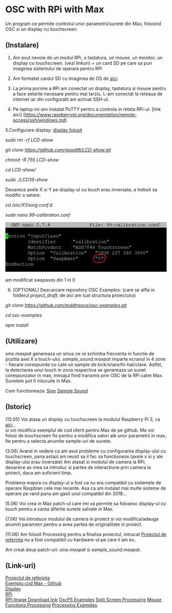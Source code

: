 # OSC with RPi with Max
Un program ce permite controlul unor parametrii/sunete din Max, 
folosind OSC si un display cu touchscreen.


## (Instalare)
1. Am avut nevoie de un modul RPi, o tastatura, un mouse, un monitor, un display cu touchscreen.
(vezi linkuri) + un card SD pe care sa pun imaginea sistemului de operare pentru RPi

2. Am formatat cardul SD cu imaginea de OS de [aici](https://pi.processing.org/download/).

3. La prima pornire a RPi am conectat un display, tastatura si mouse pentru a face setarile necesare
pentru mai tarziu. L-am conectat la reteaua de internet iar din configuratii am activat SSH-ul.

4. Pe laptop mi-am instalat PuTTY pentru a controla in  reteta RPi-ul. 
[link aici] (https://www.raspberrypi.org/documentation/remote-access/ssh/windows.md)

5.Configurare display: [display folosit](http://www.lcdwiki.com/3.5inch_RPi_Display)

*sudo rm -rf LCD-show*

*git clone https://github.com/goodtft/LCD-show.git*

*chmod -R 755 LCD-show*

*cd LCD-show/*

*sudo ./LCD35-show*

Deoarece axele X si Y pe display-ul cu touch erau inversate, a trebuit sa modific o setare:

*cd /etc/X1/xorg.conf.d*

*sudo nano 99-calibration.conf*

![](assets/calibration.PNG)

am modificat swapaxes din 1 in 0


6. (OPTIONAL) Descarcare repository OSC Examples: (care se alfla in folderul *project_draft*;
de aici am luat structura proiectului)

*git clone https://github.com/toddtreece/osc-examples.git*

*cd osc-examples*

*npm install*

## (Utilizare)
*sine.maxpat* genereaza un sinus ce isi schimba frecventa in functie de pozitia axei X a touch-ului. 
*sample_sound.maxpat* imparte ecranul in 4 zone - fiecare corespunde cu cate un sample de kick/snare/hi-hat/clave. Astfel, la detectarea unui touch
in zona respectiva se genereaza un sunet corespunzator in max, mesajul fiind transmis prin OSC de la RPi
catre Max. Sunetele pot fi inlocuite in Max.

Cum functioneaza:
[Sine](https://www.youtube.com/watch?v=OIpXnWo-a6E)
[Sample Sound](https://www.youtube.com/watch?v=UqsUNnRw0OE)


## (Istoric)

(13.05) Voi atasa un display cu touchscreen la modulul Raspberry Pi 3, 
ca [aici](https://learn.adafruit.com/raspberry-pi-open-sound-control/overview) ,  
si voi modifica exemplul de cod oferit pentru Max de pe github. Ma voi folosi de 
touchscreen fie pentru a modifica valori ale unor parametrii in max, fie pentru a selecta
anumite sample-uri de sunete.

(3.06) Avand in vedere ca am avut probleme cu configurarea display-ului cu touchscreen,
pana astazi am reusit sa il fac sa functioneze.(axele x si y ale display-ului erau inversate)
Am atasat si modulul de camera la RPi, deoarece as vrea sa introduc si partea de interactiune 
prin camera la proiect, daca am suficient timp.

Problema majora cu display-ul a fost ca nu era compatibil cu sistemele de operare Raspbian cele mai recente.
Asa ca am instalat mai multe sisteme de operare pe rand pana am gasit unul compatibil din 2018...

(5.06) Voi crea in Max patch-ul care imi va permite sa folosesc display-ul cu touch pentru
a canta diferite sunete salvate in Max.

(7.06) Voi introduce modulul de camera in proiect si voi modifica/adauga anumiti parametri
pentru a avea partea de originalitate in proiect.

(11.06) Am folosit Processing pentru a finaliza proiectul, intrucat [Proiectul de referinta](https://learn.adafruit.com/raspberry-pi-open-sound-control/overview)
nu a fost compatibil cu hardware-ul pe care il am eu.

Am creat doua patch-uri: *sine.maxpat* si *sample_sound.maxpat*.   

## (Link-uri)
[Proiectul de referinta](https://learn.adafruit.com/raspberry-pi-open-sound-control/overview)  
[Exemplu cod Max - Github](https://github.com/toddtreece/osc-examples/tree/master/max)  
[Display](https://cleste.ro/touchscreen-lcd-3-5-raspberry-pi.html?utm_medium=GoogleAds&utm_campaign=ShoppingAds&utm_source=&gclid=CjwKCAjwnPOEBhA0EiwA609Redt0FJatNi1cETA4rIvLW_SqGVTzwSwQtlyhd4GbRK3dNmiwhXP7jBoCPN4QAvD_BwE)  
[RPi](https://www.raspberrypi.org/products/raspberry-pi-3-model-b/)  
[RPI Image Download link](https://pi.processing.org/download/)
[OscP5 Examples](http://www.sojamo.de/libraries/oscp5/)
[Split Screen Processing](https://forum.processing.org/one/topic/scale-divide-screen-into-four-areas.html)
[Mouse Functions Processing](https://processing.org/examples/mousefunctions.html)
[Processing Examples](https://processing.org/examples/)
